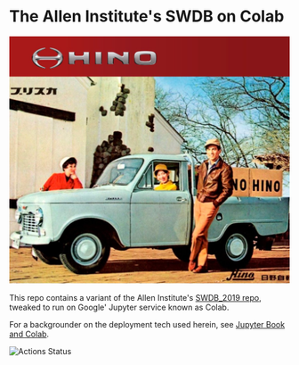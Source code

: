 # The Allen Institute's SWDB on Colab

![](jupyter_book/images/hilux.jpg)

This repo contains a variant of the Allen Institute's 
[SWDB_2019 repo](https://github.com/AllenInstitute/SWDB_2019), 
tweaked to run on Google' Jupyter service known as Colab.

For a backgrounder on the deployment tech used herein, see 
[Jupyter Book and Colab](https://github.com/reconstrue/fieldnotes/tree/master/codebases/jupyter_book).


![Actions Status](https://github.com/JohnTigue/swdb_hilux/workflows/.github/workflows/main.yml/badge.svg)
